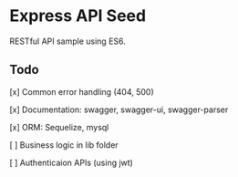 Express API Seed
================

RESTful API sample using ES6.


## Todo


[x] Common error handling (404, 500)

[x] Documentation: swagger, swagger-ui, swagger-parser

[x] ORM: Sequelize, mysql

[ ] Business logic in lib folder

[ ] Authenticaion APIs (using jwt)


 


